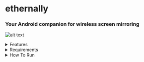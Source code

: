 # ethernally

### Your Android companion for wireless screen mirroring

![alt text](https://i.imgur.com/0DEj5A8.png)

<details>
  <summary>Features</summary>
 
* Mirrors your screen wirelessly with scrcpy
* Automatically adds Wi-Fi adb connection capability at boot [root only]
* Connects through adb via Wi-Fi
* Remembers last known working Wi-Fi IP for fast connection
* Drops you to a wireless shell on the device
* Works in Linux and in Windows via cygwin or WSL (Windows Subsystem for Linux)
* Tackles all scenarios that could get you into issues. It even finds a way when Wi-Fi is turned off!
</details>


<details>
<summary>Requirements</summary> 

* scrpy must be installed or set to system PATH (clone from: https://github.com/Genymobile/scrcpy)
* To permanently set Android props to allow Wi-Fi adb connections at all times, it is required to have the device rooted (you can use magisk).
* You might need an USB cable for resolving potential connectivity issues in USB debugging mode. If the tool asks for it, just plug it between your device and your PC
</details>

<details>
  <summary>How To Run</summary> 
  
```
dos2unix ethernally.sh #might be needed to convert line endings to unix format
chmod +x ethernally.sh #make the script executable
```
Simply run the script from its folder (`cd ethernally`) and follow the intuitive wizzard guide:
```
./ethernally.sh
```
* You could also add it to system path (linux) or to the environment variables (cygwin), and call it from anywhere.
* Alternatively, you could create a symlink in your preferred location (eg. Desktop).
* You could even add a shortcut on windows to launch screen mirroring upon execution. To do that, set shortcut's target similar to this:
```
C:\cygwin\bin\mintty.exe /usr/bin/bash --login "/cygdrive/c/GitHub/ethernally/ethernally.sh"
```
  </details>
